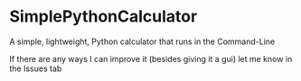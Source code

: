 # SimplePythonCalculator
A simple, lightweight, Python calculator that runs in the Command-Line

If there are any ways I can improve it (besides giving it a gui) let me know in the Issues tab

